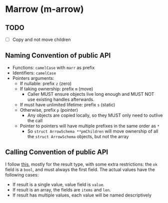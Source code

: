 # Marrow (m-arrow)

## TODO

- [ ] Copy and not move children

## Naming Convention of public API

* Functions: `camelCase` with `marr` as prefix
* Identifiers: `camelCase`
* Pointers arguments: 
  * If nullable: prefix `z` (zero)
  * If taking ownership: prefix `m` (move)
    * Caller MUST ensure objects live long enough and MUST NOT use existing handles afterwards.
  * If must have unlimited lifetime: prefix `s` (static)
  * Otherwise, prefix `p` (pointer)
    * Any objects are copied locally, so they MUST only need to outlive the call
  * Pointer to pointers will have multiple prefixes in the same order as `*`
    * So `struct ArrowSchema **pmChildren` will move ownership of all the `struct ArrowSchema` objects, but not the array

## Calling Convention of public API

I follow [this](https://nullprogram.com/blog/2023/10/08/), mostly for the result type, with some extra restrictions: the `ok` field is a `bool`, and must always the first field. The actual values have the following cases:

* If result is a single value, value field is `value`.
* If result is an array, the fields are `items` and `len`.
* If result has multiple values, each value will be named descriptively